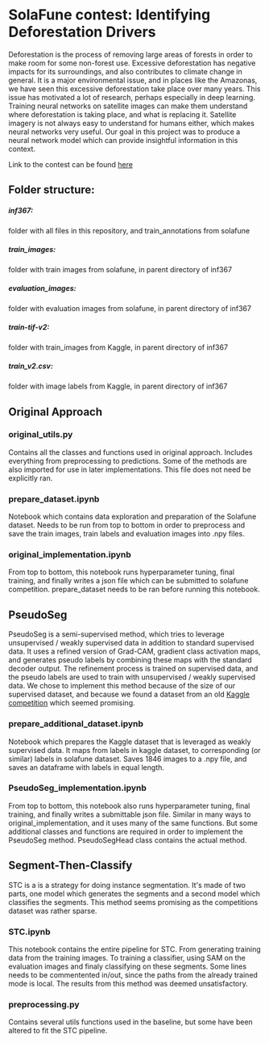 #  SolaFune contest: Identifying Deforestation Drivers

Deforestation is the process of removing large areas of forests in order to make room for some non-forest use. Excessive deforestation has negative impacts for its surroundings, and also contributes to climate change in general. It is a major environmental issue, and in places like the Amazonas, we have seen this excessive deforestation take place over many years. This issue has motivated a lot of research, perhaps especially in deep learning. Training neural networks on satellite images can make them understand where deforestation is taking place, and what is replacing it. Satellite imagery is not always easy to understand for humans either, which makes neural networks very useful. Our goal in this project was to produce a neural network model which can provide insightful information in this context. 

Link to the contest can be found [here](https://solafune.com/competitions/68ad4759-4686-4bb3-94b8-7063f755b43d?menu=about&tab=overview)

## Folder structure: 
##### inf367: 
folder with all files in this repository, and train_annotations from solafune
##### train_images: 
folder with train images from solafune, in parent directory of inf367
##### evaluation_images: 
folder with evaluation images from solafune, in parent directory of inf367
##### train-tif-v2: 
folder with train_images from Kaggle, in parent directory of inf367
##### train_v2.csv:
folder with image labels from Kaggle,  in parent directory of inf367

## Original Approach

### original_utils.py

Contains all the classes and functions used in original approach. Includes everything from preprocessing to predictions. Some of the methods are also imported for use in later implementations. This file does not need be explicitly ran. 

### prepare_dataset.ipynb

Notebook which contains data exploration and preparation of the Solafune dataset. Needs to be run from top to bottom in order to preprocess and save the train images, train labels and evaluation images into .npy files. 

### original_implementation.ipynb

From top to bottom, this notebook runs hyperparameter tuning, final training, and finally writes a json file which can be submitted to solafune competition. prepare_dataset needs to be ran before running this notebook. 

## PseudoSeg

PseudoSeg is a semi-supervised method, which tries to leverage unsupervised / weakly supervised data in addition to standard supervised data. It uses a refined version of Grad-CAM, gradient class activation maps, and generates pseudo labels by combining these maps with the standard decoder output. The refinement process is trained on supervised data, and the pseudo labels are used to train with unsupervised / weakly supervised data. We chose to implement this method because of the size of our supervised dataset, and because we found a dataset from an old [Kaggle competition](https://www.kaggle.com/competitions/planet-understanding-the-amazon-from-space/data) which seemed promising. 

### prepare_additional_dataset.ipynb

Notebook which prepares the Kaggle dataset that is leveraged as weakly supervised data. It maps from labels in kaggle dataset, to corresponding (or similar) labels in solafune dataset. Saves 1846 images to a .npy file, and saves an dataframe with labels in equal length.

### PseudoSeg_implementation.ipynb

 From top to bottom, this notebook also runs hyperparameter tuning, final training, and finally writes a submittable json file. Similar in many ways to original_implementation, and it uses many of the same functions. But some additional classes and functions are required in order to implement the PseudoSeg method. PseudoSegHead class contains the actual method. 

## Segment-Then-Classify

STC is a is a strategy for doing instance segmentation. It's made of two parts, one model which generates the segments and a second model which classifies the segments. This method seems promising as the competitions dataset was rather sparse. 

### STC.ipynb

This notebook contains the entire pipeline for STC. From generating training data from the training images. To training a classifier, using SAM on the evaluation images and finaly classifying on these segments. Some lines needs to be commentented in/out, since the paths from the already trained mode is local. The results from this method was deemed unsatisfactory. 

### preprocessing.py 
Contains several utils functions used in the baseline, but some have been altered to fit the STC pipeline.

